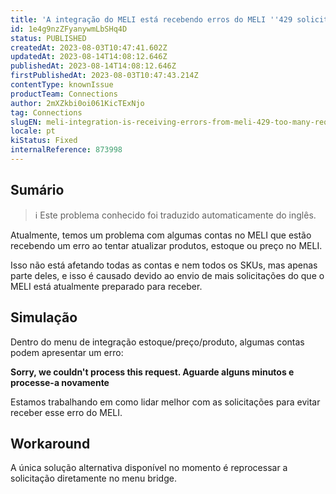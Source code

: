 ```yaml
---
title: 'A integração do MELI está recebendo erros do MELI ''429 solicitações demais'''
id: 1e4g9nzZFyanywmLbSHq4D
status: PUBLISHED
createdAt: 2023-08-03T10:47:41.602Z
updatedAt: 2023-08-14T14:08:12.646Z
publishedAt: 2023-08-14T14:08:12.646Z
firstPublishedAt: 2023-08-03T10:47:43.214Z
contentType: knownIssue
productTeam: Connections
author: 2mXZkbi0oi061KicTExNjo
tag: Connections
slugEN: meli-integration-is-receiving-errors-from-meli-429-too-many-requests
locale: pt
kiStatus: Fixed
internalReference: 873998
---
```


## Sumário

>ℹ️ Este problema conhecido foi traduzido automaticamente do inglês.



Atualmente, temos um problema com algumas contas no MELI que estão recebendo um erro ao tentar atualizar produtos, estoque ou preço no MELI.

Isso não está afetando todas as contas e nem todos os SKUs, mas apenas parte deles, e isso é causado devido ao envio de mais solicitações do que o MELI está atualmente preparado para receber.

## Simulação



Dentro do menu de integração estoque/preço/produto, algumas contas podem apresentar um erro:

**Sorry, we couldn't process this request. Aguarde alguns minutos e processe-a novamente**

Estamos trabalhando em como lidar melhor com as solicitações para evitar receber esse erro do MELI.



## Workaround


A única solução alternativa disponível no momento é reprocessar a solicitação diretamente no menu bridge.






